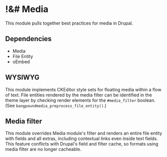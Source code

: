 !&# Media
=========
This module pulls together best practices for media in Drupal.

Dependencies
------------
* Media
* File Entity
* oEmbed

WYSIWYG
-------
This module implements CKEditor style sets for floating media within a flow of text. File entities rendered by the media filter can be identified in the theme layer by checking render elements for the `#media_filter` boolean. (See `bangpoundmedia_preprocess_file_entity()`.)

Media filter
------------
This module overrides Media module's filter and renders an entire file entity with fields and all extras, including contextual links even inside text fields. This feature conflicts with Drupal's field and filter cache, so formats using media filter are no longer cacheable.
